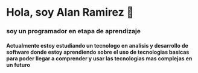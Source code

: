 # Hola, soy Alan Ramirez 👋
<!---
Fenix759/Fenix759 is a ✨ special ✨ repository because its `README.md` (this file) appears on your GitHub profile.
You can click the Preview link to take a look at your changes.
--->

### soy un programador en etapa de aprendizaje <br> 

#### Actualmente estoy estudiando un tecnologo en analisis y desarrollo de software donde estoy aprendiendo sobre el uso de tecnologias basicas para poder llegar a comprender y usar las tecnologias mas complejas en un futuro


